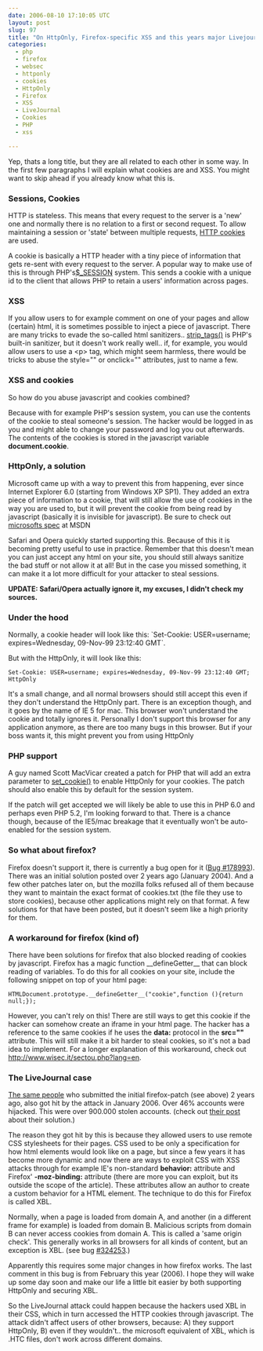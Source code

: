 ```yaml
---
date: 2006-08-10 17:10:05 UTC
layout: post
slug: 97
title: "On HttpOnly, Firefox-specific XSS and this years major Livejournal XSS attack"
categories:
  - php
  - firefox
  - websec
  - httponly
  - cookies
  - HttpOnly
  - Firefox
  - XSS
  - LiveJournal
  - Cookies
  - PHP
  - xss

---
```

<p>Yep, thats a long title, but they are all related to each other in some way. In the first few paragraphs I will explain what cookies are and XSS. You might want to skip ahead if you already know what this is.</p>

<h3>Sessions, Cookies</h3>
<p>HTTP is stateless. This means that every request to the server is a 'new' one and normally there is no relation to a first or second request. To allow maintaining a session or 'state' between multiple requests, <a href="http://en.wikipedia.org/wiki/HTTP_cookie">HTTP cookies</a> are used.</p>

<p>A cookie is basically a HTTP header with a tiny piece of information that gets re-sent with every request to the server. A popular way to make use of this is through PHP's<a href="http://nl2.php.net/manual/en/ref.session.php">$_SESSION</a>  system. This sends a cookie with a unique id to the client that allows PHP to retain a users' information across pages.</p>

<h3>XSS</h3>
<p>If you allow users to for example comment on one of your pages and allow (certain) html, it is sometimes possible to inject a piece of javascript. There are many tricks to evade the so-called html sanitizers.. <a href="http://nl3.php.net/strip_tags">strip_tags()</a> is PHP's built-in sanitizer, but it doesn't work really well.. if, for example, you would allow users to use a &lt;p&gt; tag, which might seem harmless, there would be tricks to abuse the style="" or onclick="" attributes, just to name a few.</p>

<h3>XSS and cookies</h3>
<p>So how do you abuse javascript and cookies combined?</p>
<p>Because with for example PHP's session system, you can use the contents of the cookie to steal someone's session. The hacker would be logged in as you and might able to change your password and log you out afterwards. The contents of the cookies is stored in the javascript variable <b>document.cookie</b>.</p>

<h3>HttpOnly, a solution</h3>
<p>Microsoft came up with a way to prevent this from happening, ever since Internet Explorer 6.0 (starting from Windows XP SP1). They added an extra piece of information to a cookie, that will still allow the use of cookies in the way you are used to, but it will prevent the cookie from being read by javascript (basically it is invisible for javascript). Be sure to check out <a href="http://msdn.microsoft.com/library/default.asp?url=/workshop/author/dhtml/httponly_cookies.asp">microsofts spec</a> at MSDN</p>

<p>Safari and Opera quickly started supporting this. Because of this it is becoming pretty useful to use in practice. Remember that this doesn't mean you can just accept any html on your site, you should still always sanitize the bad stuff or not allow it at all! But in the case you missed something, it can make it a lot more difficult for your attacker to steal sessions.</p>

<p><b>UPDATE: Safari/Opera actually ignore it, my excuses, I didn't check my sources.</b></p>

<h3>Under the hood</h3>
<p>Normally, a cookie header will look like this: `Set-Cookie: USER=username; expires=Wednesday, 09-Nov-99 23:12:40 GMT`.</p>

<p>But with the HttpOnly, it will look like this:</p>

```
Set-Cookie: USER=username; expires=Wednesday, 09-Nov-99 23:12:40 GMT; HttpOnly
```

<p>It's a small change, and all normal browsers should still accept this even if they don't understand the HttpOnly part. There is an exception though, and it goes by the name of IE 5 for mac. This browser won't understand the cookie and totally ignores it. Personally I don't support this browser for any application anymore, as there are too many bugs in this browser. But if your boss wants it, this might prevent you from using HttpOnly</p>

<h3>PHP support</h3>
<p>A guy named Scott MacVicar created a patch for PHP that will add an extra parameter to <a href="http://nl3.php.net/set_cookie">set_cookie()</a> to enable HttpOnly for your cookies. The patch should also enable this by default for the session system.</p>

<p>If the patch will get accepted we will likely be able to use this in PHP 6.0 and perhaps even PHP 5.2, I'm looking forward to that. There is a chance though, because of the IE5/mac breakage that it eventually won't be auto-enabled for the session system.</p>

<h3>So what about firefox?</h3>
<p>Firefox doesn't support it, there is currently a bug open for it (<a href="https://bugzilla.mozilla.org/show_bug.cgi?id=178993">Bug #178993</a>). There was an initial solution posted over 2 years ago (January 2004). And a few other patches later on, but the mozilla folks refused all of them because they want to maintain the exact format of cookies.txt (the file they use to store cookies), because other applications might rely on that format. A few solutions for that have been posted, but it doesn't seem like a high priority for them.</p>

<h3>A workaround for firefox (kind of)</h3>
<p>There have been solutions for firefox that also blocked reading of cookies by javascript. Firefox has a magic function __defineGetter__ that can block reading of variables. To do this for all cookies on your site, include the following snippet on top of your html page:</p>

```
HTMLDocument.prototype.__defineGetter__("cookie",function (){return null;});
```


<p>However, you can't rely on this! There are still ways to get this cookie if the hacker can somehow create an iframe in your html page. The hacker has a reference to the same cookies if he uses the <b>data:</b> protocol in the <b>src=""</b> attribute. This will still make it a bit harder to steal cookies, so it's not a bad idea to implement. For a longer explanation of this workaround, check out <a href="http://www.wisec.it/sectou.php?lang=en">http://www.wisec.it/sectou.php?lang=en</a>.</p>

<h3>The LiveJournal case</h3>
<p><a href="http://www.livejournal.com">The same people</a> who submitted the initial firefox-patch (see above) 2 years ago, also got hit by the attack in January 2006. Over 46% accounts were hijacked. This were over 900.000 stolen accounts. (check out <a href="http://community.livejournal.com/lj_dev/708069.html">their post </a> about their solution.)</p>
<p>The reason they got hit by this is because they allowed users to use remote CSS stylesheets for their pages. CSS used to be only a specification for how html elements would look like on a page, but since a few years it has become more dynamic and now there are ways to exploit CSS with XSS attacks through for example IE's non-standard <b>behavior:</b> attribute and Firefox' <b>-moz-binding:</b> attribute (there are more you can exploit, but its outside the scope of the article). These attributes allow an author to create a custom behavior for a HTML element. The technique to do this for Firefox is called XBL.</p>

<p>Normally, when a page is loaded from domain A, and another (in a different frame for example) is loaded from domain B. Malicious scripts from domain B can never access cookies from domain A. This is called a 'same origin check'. This generally works in all browsers for all kinds of content, but an exception is XBL. (see bug <a href="https://bugzilla.mozilla.org/show_bug.cgi?id=324253">#324253</a>.)
<p>Apparently this requires some major changes in how firefox works. The last comment in this bug is from February this year (2006). I hope they will wake up some day soon and make our life a little bit easier by both supporting HttpOnly and securing XBL.

<p>So the LiveJournal attack could happen because the hackers used XBL in their CSS, which in turn accessed the HTTP cookies through javascript. The attack didn't affect users of other browsers, because: A) they support HttpOnly, B) even if they wouldn't.. the microsoft equivalent of XBL, which is .HTC files, don't work across different domains.</p>
